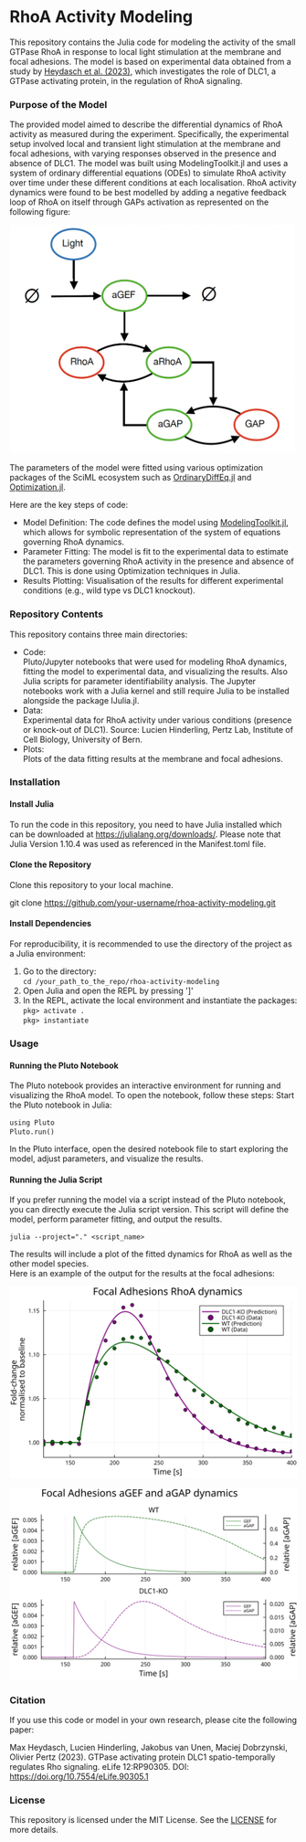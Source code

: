 # RhoA Activity Modeling

This repository contains the Julia code for modeling the activity of the small GTPase RhoA in response to local light stimulation at the membrane and focal adhesions. 
The model is based on experimental data obtained from a study by [Heydasch et al. (2023)](https://doi.org/10.7554/eLife.90305.1), which investigates the role of DLC1, a GTPase activating protein, in the regulation of RhoA signaling.

### Purpose of the Model

The provided model aimed to describe the differential dynamics of RhoA activity as measured during the experiment. Specifically, the experimental setup involved local and transient light 
stimulation at the membrane and focal adhesions, with varying responses observed in the presence and absence of DLC1. The model was built using ModelingToolkit.jl and uses a system of 
ordinary differential equations (ODEs) to simulate RhoA activity over time under these different conditions at each localisation. RhoA activity dynamics were found to be best modelled 
by adding a negative feedback loop of RhoA on itself through GAPs activation as represented on the following figure:

<img src="./Plots/model_schematics.png" alt="Alt Text" width="500" height="400">

The parameters of the model were fitted using various optimization packages of the SciML ecosystem such as [OrdinaryDiffEq.jl](https://docs.sciml.ai/OrdinaryDiffEq/stable/) 
and [Optimization.jl](https://docs.sciml.ai/Optimization/stable/).

Here are the key steps of code:
- Model Definition: The code defines the model using [ModelingToolkit.jl](https://docs.sciml.ai/ModelingToolkit/stable/), which allows for symbolic representation of the system of equations governing RhoA dynamics.
- Parameter Fitting: The model is fit to the experimental data to estimate the parameters governing RhoA activity in the presence and absence of DLC1.
  This is done using Optimization techniques in Julia.
- Results Plotting: Visualisation of the results for different experimental conditions (e.g., wild type vs DLC1 knockout).

### Repository Contents

This repository contains three main directories:

- Code:  
  Pluto/Jupyter notebooks that were used for modeling RhoA dynamics, fitting the model to experimental data, and visualizing the results. Also Julia scripts for parameter identifiability analysis. The Jupyter notebooks work with a Julia kernel and still require Julia to be installed alongside the package IJulia.jl. 
- Data:  
    Experimental data for RhoA activity under various conditions (presence or knock-out of DLC1). Source: Lucien Hinderling, Pertz Lab, Institute of Cell Biology, University of Bern.
- Plots:  
    Plots of the data fitting results at the membrane and focal adhesions.

### Installation

#### Install Julia
To run the code in this repository, you need to have Julia installed which can be downloaded at https://julialang.org/downloads/. Please note that Julia Version 1.10.4 was used as referenced
in the Manifest.toml file.

#### Clone the Repository

Clone this repository to your local machine.

git clone https://github.com/your-username/rhoa-activity-modeling.git

#### Install Dependencies
For reproducibility, it is recommended to use the directory of the project as a Julia environment: 
1. Go to the directory:  
   `cd /your_path_to_the_repo/rhoa-activity-modeling`
2. Open Julia and open the REPL by pressing ']'  
3. In the REPL, activate the local environment and instantiate the packages:  
   `pkg> activate .`  
   `pkg> instantiate`

### Usage
#### Running the Pluto Notebook

The Pluto notebook provides an interactive environment for running and visualizing the RhoA model. To open the notebook, follow these steps:
Start the Pluto notebook in Julia:  

    using Pluto
    Pluto.run()

In the Pluto interface, open the desired notebook file to start exploring the model, adjust parameters, and visualize the results.

#### Running the Julia Script

If you prefer running the model via a script instead of the Pluto notebook, you can directly execute the Julia script version. This script will 
define the model, perform parameter fitting, and output the results.

    julia --project="." <script_name>

The results will include a plot of the fitted dynamics for RhoA as well as the other model species.  
Here is an example of the output for the results at the focal adhesions:  



![Alt text](./Plots/FA_plot_linear.svg)  

  
![Alt text](./Plots/FA_all_plot_sharex_linear.svg)


### Citation
If you use this code or model in your own research, please cite the following paper:

Max Heydasch, Lucien Hinderling, Jakobus van Unen, Maciej Dobrzynski, Olivier Pertz (2023). GTPase activating protein DLC1 spatio-temporally regulates Rho signaling. 
eLife 12:RP90305. DOI: https://doi.org/10.7554/eLife.90305.1 

### License

This repository is licensed under the MIT License. See the [LICENSE](./LICENSE.txt) for more details.

